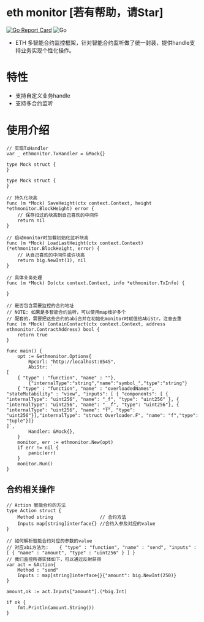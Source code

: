 # eth monitor [若有帮助，请Star]

[![Go Report Card](https://goreportcard.com/badge/github.com/Rennbon/ethmonitor)](https://goreportcard.com/report/github.com/Rennbon/ethmonitor)
![Go](https://github.com/Rennbon/ethmonitor/workflows/Go/badge.svg)

- ETH 多智能合约监控框架，针对智能合约监听做了统一封装，提供handle支持业务实现个性化操作。

# 特性
- 支持自定义业务handle
- 支持多合约监听
# 使用介绍

```golang
// 实现TxHandler
var _ ethmonitor.TxHandler = &Mock{}

type Mock struct {
}

type Mock struct {
}

// 持久化块高
func (m *Mock) SaveHeight(ctx context.Context, height *ethmonitor.BlockHeight) error {
	// 保存扫过的块高到自己喜欢的中间件
	return nil
}

// 启动monitor时加载初始化监听块高
func (m *Mock) LoadLastHeight(ctx context.Context) (*ethmonitor.BlockHeight, error) {
	// 从自己喜欢的中间件或许块高
	return big.NewInt(1), nil
}

// 具体业务处理
func (m *Mock) Do(ctx context.Context, info *ethmonitor.TxInfo) {
	
}

// 是否包含需要监控的合约地址
// NOTE: 如果是多智能合约监听，可以使用map维护多个
// 配套的，需要把这些合约的abi合并在初始化monitor时赋值给AbiStr，注意去重
func (m *Mock) ContainContact(ctx context.Context, address ethmonitor.ContractAddress) bool {
	return true
}

func main() {
	opt := &ethmonitor.Options{
		RpcUrl: "http://localhost:8545",
		AbiStr: `
[
	{ "type" : "function", "name" : ""},
        {"internalType":"string","name":"symbol_","type":"string"}
	{ "type" : "function", "name" : "overloadedNames", "stateMutability" : "view", "inputs": [ { "components": [ { "internalType": "uint256", "name": "_f",	"type": "uint256" }, { "internalType": "uint256", "name": "__f", "type": "uint256"}, { "internalType": "uint256", "name": "f", "type": "uint256"}],"internalType": "struct Overloader.F", "name": "f","type": "tuple"}]}
]`,
		Handler: &Mock{},
	}
	monitor, err := ethmonitor.New(opt)
	if err != nil {
		panic(err)
	}
	monitor.Run()
}

```
## 合约相关操作
```golang
// Action 智能合约的方法
type Action struct {
	Method string                 // 合约方法
	Inputs map[string]interface{} //合约入参及对应的value
}

// 如何解析智能合约对应的参数的value
// 对应abi方法为: 	{ "type" : "function", "name" : "send", "inputs" : [ { "name" : "amount", "type" : "uint256" } ] }
// 我们监控所得实体如下，可以通过反射获得
var act = &Action{
	Method : "send"
	Inputs : map[string]interface{}{"amount": big.NewInt(250)}
}

amount,ok := act.Inputs["amount"].(*big.Int)

if ok {
    fmt.Println(amount.String())
}
```
